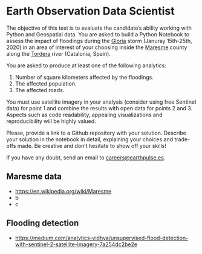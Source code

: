 
# Earth Observation Data Scientist

The objective of this test is to evaluate the candidate’s ability working with Python and Geospatial data. You are asked to build a Python Notebook to assess the impact of floodings during the [Gloria](https://en.wikipedia.org/wiki/Storm_Gloria) storm (Januray 15th-25th, 2020) in an area of interest of your choosing inside the [Maresme](https://en.wikipedia.org/wiki/Maresme) county along the [Tordera](<https://en.wikipedia.org/wiki/Tordera_(river)>) river (Catalonia, Spain).

You are asked to produce at least one of the following analytics:

1. Number of square kilometers affected by the floodings.
2. The affected population.
3. The affected roads.

You must use satellite imagery in your analysis (consider using free Sentinel data) for point 1 and combine the results with open data for points 2 and 3. Aspects such as code readability, appealing visualizations and reproducibility will be highly valued.

Please, provide a link to a Github repository with your solution. Describe your solution in the notebook in detail, explaining your choices and trade-offs made. Be creative and don’t hesitate to show off your skills!

If you have any doubt, send an email to careers@earthpulse.es.


## Maresme data

- https://en.wikipedia.org/wiki/Maresme
- b
- c

## Flooding detection

- https://medium.com/analytics-vidhya/unsupervised-flood-detection-with-sentinel-2-satellite-imagery-7a254dc2be2e
